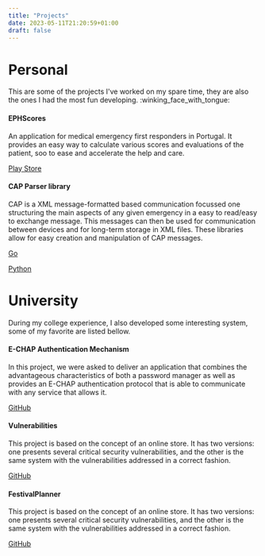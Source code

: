 ```yaml
---
title: "Projects"
date: 2023-05-11T21:20:59+01:00
draft: false
---
```


# Personal

This are some of the projects I've worked on my spare time, they are also the ones I had the most fun developing. :winking_face_with_tongue:

#### EPHScores

An application for medical emergency first responders in Portugal. It provides an easy way to calculate various scores and evaluations of the patient, soo to ease and accelerate the help and care.

[Play Store](play.google.com/store/apps/details?id=com.davidaraujo.ephscores&pli=1)

#### CAP Parser library

CAP is a XML message-formatted based communication focussed one structuring the main aspects of any given emergency in a easy to read/easy to exchange message. This messages can then be used for communication between devices and for long-term storage in XML files. These libraries allow for easy creation and manipulation of CAP messages.

[Go](https://pkg.go.dev/github.com/DavidAraujo98/CAP-parser)

[Python](https://test.pypi.org/project/capparser/)

# University

During my college experience, I also developed some interesting system, some of my favorite are listed bellow.

#### E-CHAP Authentication Mechanism

In this project, we were asked to deliver an application that combines the advantageous characteristics of both a password manager as well as provides an E-CHAP authentication protocol that is able to communicate with any service that allows it.

[GitHub](https://github.com/DavidAraujo98/miect/tree/main/SIO%20-%20Seguranca%20Informatica%20em%20Organizacoes/Project-2)

#### Vulnerabilities

This project is based on the concept of an online store. It has two versions: one presents several critical security vulnerabilities, and the other is the same system with the vulnerabilities addressed in a correct fashion.

[GitHub](https://github.com/DavidAraujo98/miect/tree/main/SIO%20-%20Seguranca%20Informatica%20em%20Organizacoes/Project-1)

#### FestivalPlanner

This project is based on the concept of an online store. It has two versions: one presents several critical security vulnerabilities, and the other is the same system with the vulnerabilities addressed in a correct fashion.

[GitHub](https://github.com/DavidAraujo98/miect/tree/main/BD%20-%20Bases%20de%20Dados/Project%20-%20FestivalPlanner)
